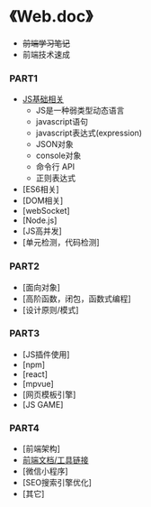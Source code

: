 # 《Web.doc》
* ~~前端学习笔记~~
* 前端技术速成

### PART1
* [JS基础相关](./context/part1/jsStandard.md)
	* JS是一种弱类型动态语言
	* javascript语句
	* javascript表达式(expression)
	* JSON对象
	* console对象
	* 命令行 API
	* 正则表达式
* [ES6相关]
* [DOM相关]
* [webSocket]
* [Node.js]
* [JS高并发]
* [单元检测，代码检测]

### PART2
* [面向对象]
* [高阶函数，闭包，函数式编程]
* [设计原则/模式]

### PART3
* [JS插件使用]
* [npm]
* [react]
* [mpvue]
* [网页模板引擎]
* [JS GAME]

### PART4
* [前端架构]
* [前端文档/工具链接](./context/part4/js_tool_link.md)
* [微信小程序]
* [SEO搜索引擎优化]
* [其它]
